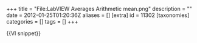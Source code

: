 +++
title = "File:LabVIEW Averages Arithmetic mean.png"
description = ""
date = 2012-01-25T01:20:36Z
aliases = []
[extra]
id = 11302
[taxonomies]
categories = []
tags = []
+++

{{VI snippet}}
